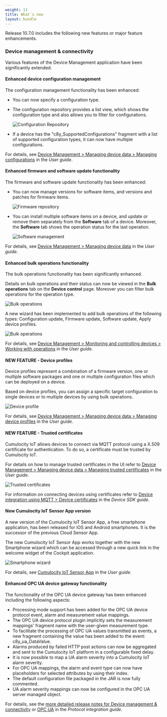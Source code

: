 ```yaml
---
weight: 11
title: What´s new
layout: bundle
---
```


Release 10.7.0 includes the following new features or major feature enhancements.

### Device management & connectivity

Various features of the Device Management application have been significantly extended.

#### Enhanced device configuration management

The configuration management functionality has been enhanced:

* You can now specify a configuration type.

* The configuration repository provides a list view, which shows the configuration type and also allows you to filter for configurations.

	![Configuration Repository](/images/release-notes/devmgmt-management-configrepo.png)

* If a device has the "c8y_SupportedConfigurations" fragment with a list of supported configuration types, it can now have multiple configurations.

For details, see [Device Management > Managing device data > Managing configurations](https://cumulocity.com/guides/10.7.0/users-guide/device-management#configuration-repository) in the *User guide*.


#### Enhanced firmware and software update functionality

The firmware and software update functionality has been enhanced:

* You can now manage versions for software items, and versions and patches for firmware items.

	![Firmware repository](/images/release-notes/devmgmt-firmware-list.png)

* You can install multiple software items on a device, and update or remove them separately from the **Software** tab of a device. Moreover, the **Software** tab shows the operation status for the last operation.

	![Software management](/images/release-notes/devmgmt-software-tab.png)

For details, see [Device Management > Managing device data](https://cumulocity.com/guides/10.7.0/users-guide/device-management#managing-device-data) in the *User guide*.

#### Enhanced bulk operations functionality

The bulk operations functionality has been significantly enhanced.

Details on bulk operations and their status can now be viewed in the **Bulk operations** tab on the **Device control** page. Moreover you can filter bulk operations for the operation type.

![Bulk operations](/images/release-notes/devmgmt-devicecontrol-bulk-operations-list.png)

A new wizard has been implemented to add bulk operations of the following types: Configuration update, Firmware update, Software update, Apply device profiles.

![Bulk operations](/images/release-notes/devmgmt-devicecontrol-bulk-operation-type.png)

For details, see [Device Management > Monitoring and controlling devices > Working with operations](https://cumulocity.com/guides/10.7.0/users-guide/device-management/#operation-monitoring) in the *User guide*.


#### NEW FEATURE - Device profiles

Device profiles represent a combination of a firmware version, one or multiple software packages and one or multiple configuration files which can be deployed on a device.

Based on device profiles, you can assign a specific target configuration to single devices or to multiple devices by using bulk operations.

![Device profile](/images/release-notes/devmgmt-device-profile-details.png)

For details, see [Device Management > Managing device data > Managing device profiles](https://cumulocity.com/guides/10.7.0/users-guide/device-management#device-profiles) in the *User guide*.


#### NEW FEATURE - Trusted certificates

Cumulocity IoT allows devices to connect via MQTT protocol using a X.509 certificate for authentication. To do so, a certificate must be trusted by Cumulocity IoT.

For details on how to manage trusted certificates in the UI refer to [Device Management > Managing device data > Managing trusted certificates](https://cumulocity.com/guides/10.7.0/users-guide/device-management#trusted-certificates) in the *User guide*.

![Trusted certificates](/images/release-notes/devmgmt-trusted-certificates-list.png)

For information on connecting devices using certificates refer to [Device integration using MQTT > Device certificates](https://cumulocity.com/guides/10.7.0/device-sdk/mqtt/#device-certificates) in the *Device SDK guide*.

#### New Cumulocity IoT Sensor App version

A new version of the Cumulocity IoT Sensor App, a free smartphone application,  has been released for iOS and Android smartphones. It is the successor of the previous Cloud Sensor App.

The new Cumulocity IoT Sensor App works together with the new Smartphone wizard which can be accessed through a new quick link in the welcome widget of the Cockpit application.

![Smartphone wizard](/images/release-notes/csa-connect-smartphone-wizard-step3.png)

For details, see [Cumulocity IoT Sensor App](https://cumulocity.com/guides/10.7.0/users-guide/cumulocity-sensor-app/) in the *User guide*.

#### Enhanced OPC UA device gateway functionality

The functionality of the OPC UA device gateway has been enhanced including the following aspects:

* Processing mode support has been added for the OPC UA device protocol event, alarm and measurement value mappings.
* The OPC UA device protocol plugin implicitly sets the measurement mappings' fragment name with the user-given measurement type.
* To facilitate the processing of OPC UA values transmitted as events, a new fragment containing the value has been added to the event: c8y&#95;ua&#95;DataValue.
* Alarms produced by failed HTTP post actions can now be aggregated and sent to the Cumulocity IoT platform in a configurable fixed delay.
* It is now possible to map a UA alarm severity into a Cumulocity IoT alarm severity.
* For OPC UA mappings, the alarm and event type can now have placeholders for selected attributes by using their index.
* The default configuration file packaged in the JAR is now fully commented.
* UA alarm severity mappings can now be configured in the OPC UA server managed object.

For details, see the <a href="/release-10-7-0/devices-10-7-0" class="no-ajaxy">more detailed release notes for Device management & connectivity</a> or [OPC UA](/protocol-integration/opcua) in the *Protocol integration guide*.
